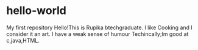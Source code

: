# hello-world
My first repository
Hello!This is Rupika
btechgraduate.
I like Cooking and I consider it an art.
I have a weak sense of humour
Techincally;Im good at c,java,HTML.
